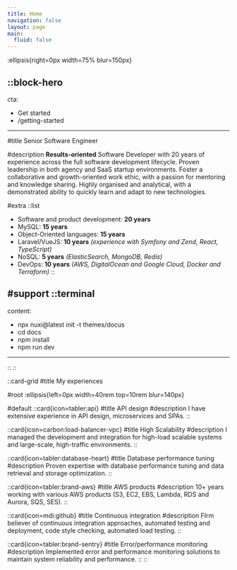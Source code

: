 ```yaml
---
title: Home
navigation: false
layout: page
main:
  fluid: false
---
```


:ellipsis{right=0px width=75% blur=150px}

::block-hero
---
cta:
  - Get started
  - /getting-started
---

#title
Senior Software Engineer

#description
**Results-oriented** Software Developer with 20 years of experience across the full software development lifecycle. Proven leadership in both agency and SaaS startup environments. Foster a collaborative and growth-oriented work ethic, with a passion for mentoring and knowledge sharing. Highly organised and analytical, with a demonstrated ability to quickly learn and adapt to new technologies.

#extra
  ::list
  - Software and product development: **20 years**
  - MySQL: **15 years**
  - Object-Oriented languages: **15 years**
  - Laravel/VueJS: **10 years** *(experience with Symfony and Zend, React, TypeScript)*
  - NoSQL: **5 years** *(ElasticSearch, MongoDB, Redis)*
  - DevOps: **10 years** *(AWS, DigitalOcean and Google Cloud, Docker and Terraform)*
  ::

#support
  ::terminal
  ---
  content:
  - npx nuxi@latest init -t themes/docus
  - cd docs
  - npm install
  - npm run dev
  ---
  ::
::

::card-grid
#title
My experiences

#root
:ellipsis{left=0px width=40rem top=10rem blur=140px}

#default
  ::card{icon=tabler:api}
  #title
  API design
  #description
  I have extensive experience in API design, microservices and SPAs.
  ::

  ::card{icon=carbon:load-balancer-vpc}
  #title
  High Scalability
  #description
  I managed the development and integration for high-load scalable systems and large-scale, high-traffic environments.
  ::

  ::card{icon=tabler:database-heart}
  #title
  Database performance tuning
  #description
  Proven expertise with database performance tuning and data retrieval and storage optimization.
  ::

  ::card{icon=tabler:brand-aws}
  #title
  AWS products
  #description
  10+ years working with various AWS products (S3, EC2, EBS, Lambda, RDS and Aurora, SQS, SES).
  ::

  ::card{icon=mdi:github}
  #title
  Continuous integration
  #description
  FIrm believer of continuous integration approaches, automated testing and deployment, code style checking, automated load testing.
  ::

  ::card{icon=tabler:brand-sentry}
  #title
  Error/performance monitoring
  #description
  Implemented error and performance monitoring solutions to maintain system reliability and performance.
  ::
::
